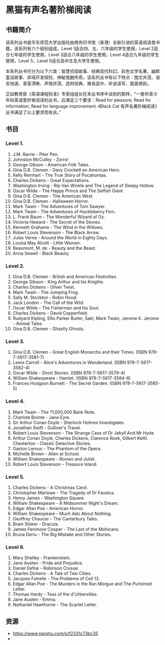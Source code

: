 # 黑猫有声名著阶梯阅读

## 书籍简介

该系列丛书是华东师范大学出版社由商务印书馆（香港）全新引进的英语阅读类书籍，该系列有六个级别组成，Level 1适合四、五、六年级的学生使用，Level 2适合七年级的学生使用，Level 3适合八年级的学生使用，Level 4适合九年级的学生使用，Level 5，Level 6适合高中生及大学生使用。

本系列丛书可分为以下六类：智慧侦探故事、经典现代科幻、彩色文学名著、幽默童话故事、异域开发探险、神秘鬼魅传奇。该系列丛书有以下特点：图文并茂、语言地道、录音清晰、声情并茂、选材经典、难易适中、听说读写、面面俱到。

正如教育部《英语课程标准》专家组组长在本丛书序中谈到的那样，“一套供青少年和英语爱好者阅读的丛书，应满足三个要求：Read for pleasure; Read for information; Read for language improvement. 《Black Cat 有声名著阶梯阅读》丛书满足了以上要求而有余。”

## 书目

### Level 1.

01. J.M. Barrie - Piter Pen.
02. Johnston McCulley - Zorro!
03. George Gibson - American Folk Tales.
04. Gina D.B. Clemen - Davy Crockett an American Hero.
05. Kelly Reinhart - The True Story of Pocahontas.
06. Charles Dickens - Great Expectations.
07. Washington Irving - Rip Van Winkle and The Legend of Sleepy Hollow.
08. Oscar Wilde - The Happy Prince and The Selfish Giant.
09. Gina D.B. Clemen - The American West.
10. Gina D.B. Clemen - Halloween Horror.
11. Mark Twain - The Adventures of Tom Sawyer.
12. Mark Twain - The Adventures of Huckleberry Finn.
13. L. Frank Baum - The Wonderful Wizard of Oz.
14. Victoria Heward - The Secret of the Stones.
15. Kenneth Grahame - The Wind in the Willows.
16. Robert Louis Stevenson - The Black Arrow.
17. Jules Verne - Around the World in Eighty Days.
18. Louisa May Alcott - Little Women.
19. Beaumont, M. de - Beauty and the Beast.
20. Anna Sewell - Black Beauty.

### Level 2.

01. Gina D.B. Clemen - British and American Festivities.
02. George Gibson - King Arthur and his Knights.
03. Charles Dickens - Oliver Twist.
04. Mark Twain - The Jumping Frog.
05. Sally M. Stockton - Robin Hood.
06. Jack London - The Call of the Wild.
07. Oscar Wilde - The Fisherman and his Soul.
08. Charles Dickens - David Copperfield.
09. Rudyard Kipling, Ellis Parker Butler, Saki, Mark Twain, Jerome K. Jerome - Animal Tales.
10. Gina D.B. Clemen - Ghastly Ghosts.

### Level 3.

01. Gina D.B. Clemen - Great English Monarchs and their Times. (ISBN 978-7-5617-3581-7)
02. Lewis Carroll - Alice's Adventures in Wonderland. (ISBN 978-7-5617-3582-4)
03. Oscar Wilde - Short Stories. (ISBN 978-7-5617-3579-4)
04. William Shakespeare - Hamlet. (ISBN 978-7-5617-3584-8)
05. Frances Hodgson Burnett - The Secret Garden. (ISBN 978-7-5617-3585-5)

### Level 4.

01. Mark Twain - The ?1,000,000 Bank Note.
02. Charlote Bronte - Jane Eyre.
03. Sir Arthur Conan Doyle - Sherlock Holmes Investigates.
04. Jonathan Swift - Gulliver's Travel.
05. Robert Louis Stevenson - The Strange Case of Dr Jekyll And Mr Hyde.
06. Arthur Conan Doyle, Charles Dickens, Clarence Rook, Gilbert Keith Chesterton - Classic Detective Stories.
07. Gaston Leroux - The Phantom of the Opera.
08. Michelle Brown - Alien at School.
09. William Shakespeare - Romeo and Juliet.
10. Robert Louis Stevenson - Treasure Island.

### Level 5.

01. Charles Dickens - A Christmas Carol.
02. Christopher Marlowe - The Tragedy of Dr Faustus.
03. Henry James - Washington Square.
04. William Shakespeare - A Midsummer Night's Dream.
05. Edgar Allan Poe - American Horror.
06. William Shakespeare - Much Ado About Nothing.
07. Geoffrey Chaucer - The Canterbury Tales.
08. Bram Stoker - Dracula.
09. James Fenimore Cooper - The Last of the Mohicans.
10. Bruna Deriu - The Big Mistake and Other Stories.

### Level 6.

01. Mary Shelley - Frankenstein.
02. Jane Austen - Pride and Prejudice.
03. Daniel Defoe - Robinson Crusoe.
04. Charles Dickens - A Tale of Two Cities.
05. Jacques Futrelle - The Problems of Cell 13.
06. Edgar Allan Poe - The Murders in the Run Morgue and The Purloined Letter.
07. Thomas Hardy - Tess of the d'Urbervilles.
08. Jane Austen - Emma.
09. Nathaniel Hawthorne - The Scarlet Letter.


## 资源

- https://www.jianshu.com/p/f2331c73bc35
- 